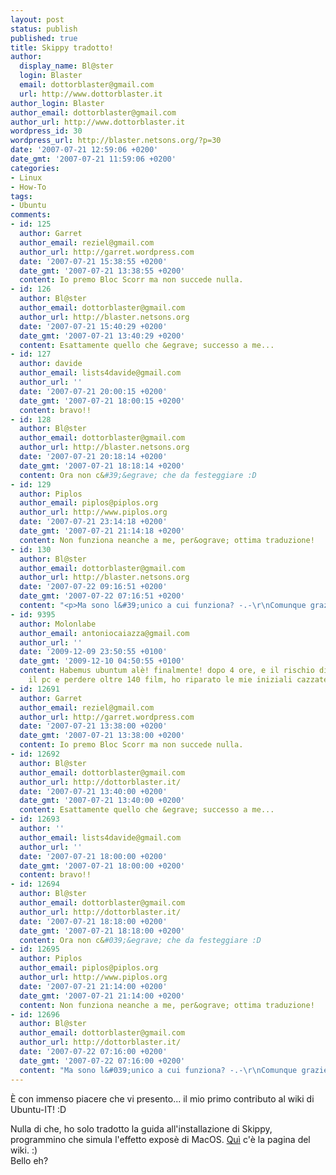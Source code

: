 ```yaml
---
layout: post
status: publish
published: true
title: Skippy tradotto!
author:
  display_name: Bl@ster
  login: Blaster
  email: dottorblaster@gmail.com
  url: http://www.dottorblaster.it
author_login: Blaster
author_email: dottorblaster@gmail.com
author_url: http://www.dottorblaster.it
wordpress_id: 30
wordpress_url: http://blaster.netsons.org/?p=30
date: '2007-07-21 12:59:06 +0200'
date_gmt: '2007-07-21 11:59:06 +0200'
categories:
- Linux
- How-To
tags:
- Ubuntu
comments:
- id: 125
  author: Garret
  author_email: reziel@gmail.com
  author_url: http://garret.wordpress.com
  date: '2007-07-21 15:38:55 +0200'
  date_gmt: '2007-07-21 13:38:55 +0200'
  content: Io premo Bloc Scorr ma non succede nulla.
- id: 126
  author: Bl@ster
  author_email: dottorblaster@gmail.com
  author_url: http://blaster.netsons.org
  date: '2007-07-21 15:40:29 +0200'
  date_gmt: '2007-07-21 13:40:29 +0200'
  content: Esattamente quello che &egrave; successo a me...
- id: 127
  author: davide
  author_email: lists4davide@gmail.com
  author_url: ''
  date: '2007-07-21 20:00:15 +0200'
  date_gmt: '2007-07-21 18:00:15 +0200'
  content: bravo!!
- id: 128
  author: Bl@ster
  author_email: dottorblaster@gmail.com
  author_url: http://blaster.netsons.org
  date: '2007-07-21 20:18:14 +0200'
  date_gmt: '2007-07-21 18:18:14 +0200'
  content: Ora non c&#39;&egrave; che da festeggiare :D
- id: 129
  author: Piplos
  author_email: piplos@piplos.org
  author_url: http://www.piplos.org
  date: '2007-07-21 23:14:18 +0200'
  date_gmt: '2007-07-21 21:14:18 +0200'
  content: Non funziona neanche a me, per&ograve; ottima traduzione!
- id: 130
  author: Bl@ster
  author_email: dottorblaster@gmail.com
  author_url: http://blaster.netsons.org
  date: '2007-07-22 09:16:51 +0200'
  date_gmt: '2007-07-22 07:16:51 +0200'
  content: "<p>Ma sono l&#39;unico a cui funziona? -.-\r\nComunque grazie ;)</p>\r\n"
- id: 9395
  author: Molonlabe
  author_email: antoniocaiazza@gmail.com
  author_url: ''
  date: '2009-12-09 23:50:55 +0100'
  date_gmt: '2009-12-10 04:50:55 +0100'
  content: Habemus ubuntum alè! finalmente! dopo 4 ore, e il rischio di dover riformattare
    il pc e perdere oltre 140 film, ho riparato le mie iniziali cazzate ^^
- id: 12691
  author: Garret
  author_email: reziel@gmail.com
  author_url: http://garret.wordpress.com
  date: '2007-07-21 13:38:00 +0200'
  date_gmt: '2007-07-21 13:38:00 +0200'
  content: Io premo Bloc Scorr ma non succede nulla.
- id: 12692
  author: Bl@ster
  author_email: dottorblaster@gmail.com
  author_url: http://dottorblaster.it/
  date: '2007-07-21 13:40:00 +0200'
  date_gmt: '2007-07-21 13:40:00 +0200'
  content: Esattamente quello che &egrave; successo a me...
- id: 12693
  author: ''
  author_email: lists4davide@gmail.com
  author_url: ''
  date: '2007-07-21 18:00:00 +0200'
  date_gmt: '2007-07-21 18:00:00 +0200'
  content: bravo!!
- id: 12694
  author: Bl@ster
  author_email: dottorblaster@gmail.com
  author_url: http://dottorblaster.it/
  date: '2007-07-21 18:18:00 +0200'
  date_gmt: '2007-07-21 18:18:00 +0200'
  content: Ora non c&#039;&egrave; che da festeggiare :D
- id: 12695
  author: Piplos
  author_email: piplos@piplos.org
  author_url: http://www.piplos.org
  date: '2007-07-21 21:14:00 +0200'
  date_gmt: '2007-07-21 21:14:00 +0200'
  content: Non funziona neanche a me, per&ograve; ottima traduzione!
- id: 12696
  author: Bl@ster
  author_email: dottorblaster@gmail.com
  author_url: http://dottorblaster.it/
  date: '2007-07-22 07:16:00 +0200'
  date_gmt: '2007-07-22 07:16:00 +0200'
  content: "Ma sono l&#039;unico a cui funziona? -.-\r\nComunque grazie ;)"
---
```

<p>È con immenso piacere che vi presento... il mio primo contributo al wiki di Ubuntu-IT! :D</p>
<p>Nulla di che, ho solo tradotto la guida all'installazione di Skippy, programmino che  simula l'effetto exposè di MacOS. <a href="http://wiki.ubuntu-it.org/AmbienteGrafico/GNOME/Skippy">Quì</a> c'è la pagina del wiki. :)<br />
Bello eh?</p>
